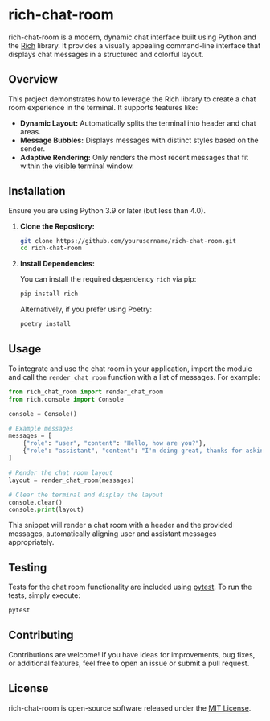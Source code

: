 # rich-chat-room

rich-chat-room is a modern, dynamic chat interface built using Python and the [Rich](https://github.com/Textualize/rich) library. It provides a visually appealing command-line interface that displays chat messages in a structured and colorful layout.

## Overview

This project demonstrates how to leverage the Rich library to create a chat room experience in the terminal. It supports features like:

- **Dynamic Layout:** Automatically splits the terminal into header and chat areas.
- **Message Bubbles:** Displays messages with distinct styles based on the sender.
- **Adaptive Rendering:** Only renders the most recent messages that fit within the visible terminal window.

## Installation

Ensure you are using Python 3.9 or later (but less than 4.0).

1. **Clone the Repository:**

   ```bash
   git clone https://github.com/yourusername/rich-chat-room.git
   cd rich-chat-room
   ```

2. **Install Dependencies:**

   You can install the required dependency `rich` via pip:

   ```bash
   pip install rich
   ```

   Alternatively, if you prefer using Poetry:

   ```bash
   poetry install
   ```

## Usage

To integrate and use the chat room in your application, import the module and call the `render_chat_room` function with a list of messages. For example:

```python
from rich_chat_room import render_chat_room
from rich.console import Console

console = Console()

# Example messages
messages = [
    {"role": "user", "content": "Hello, how are you?"},
    {"role": "assistant", "content": "I'm doing great, thanks for asking!"}
]

# Render the chat room layout
layout = render_chat_room(messages)

# Clear the terminal and display the layout
console.clear()
console.print(layout)
```

This snippet will render a chat room with a header and the provided messages, automatically aligning user and assistant messages appropriately.

## Testing

Tests for the chat room functionality are included using [pytest](https://docs.pytest.org/). To run the tests, simply execute:

```bash
pytest
```

## Contributing

Contributions are welcome! If you have ideas for improvements, bug fixes, or additional features, feel free to open an issue or submit a pull request.

## License

rich-chat-room is open-source software released under the [MIT License](./LICENSE).
